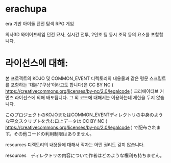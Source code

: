 # erachupa
era 기반 아이돌 던전 탐색 RPG 게임

의사3D 와이어프레임 던전 묘사, 실시간 전투, 2인조 팀 동시 조작 등의 요소를 포함합니다.

# 라이선스에 대해:
본 프로젝트의 KOJO 및 COMMON_EVENT 디렉토리의 내용물과 같은 평문 스크립트를 포함하는 '대본'('구상'이라고도 합니다)은 CC BY NC ( https://creativecommons.org/licenses/by-nc/2.0/legalcode ) 크리에이티브 커먼즈 라이선스에 의해 배포됩니다. 그 외 코드에 대해서는 이용하는데 제한을 두지 않습니다.

このプロジェクトのKOJOまたはCOMMON_EVENTディレクトリの中身のような平文スクリプトを含む口上データは CC BY NC ( https://creativecommons.org/licenses/by-nc/2.0/legalcode ) で配布されます。その他コードの利用制限はありません。

resources 디렉토리의 내용물에 대해서 작자는 어떤 권리도 갖지 않습니다.

resources　ディレクトリの内容について作者はどのような権利も持ちません。